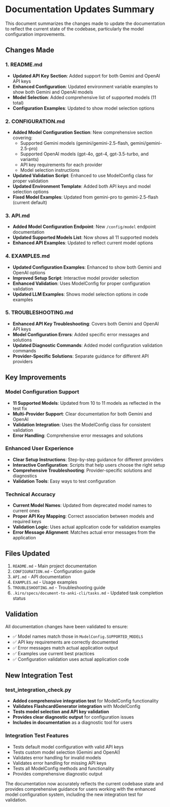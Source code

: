 # Documentation Updates Summary

This document summarizes the changes made to update the documentation to reflect the current state of the codebase, particularly the model configuration improvements.

## Changes Made

### 1. README.md
- **Updated API Key Section**: Added support for both Gemini and OpenAI API keys
- **Enhanced Configuration**: Updated environment variable examples to show both Gemini and OpenAI models
- **Model Selection**: Added comprehensive list of supported models (11 total)
- **Configuration Examples**: Updated to show model selection options

### 2. CONFIGURATION.md
- **Added Model Configuration Section**: New comprehensive section covering:
  - Supported Gemini models (gemini/gemini-2.5-flash, gemini/gemini-2.5-pro)
  - Supported OpenAI models (gpt-4o, gpt-4, gpt-3.5-turbo, and variants)
  - API key requirements for each provider
  - Model selection instructions
- **Updated Validation Script**: Enhanced to use ModelConfig class for proper validation
- **Updated Environment Template**: Added both API keys and model selection options
- **Fixed Model Examples**: Updated from gemini-pro to gemini-2.5-flash (current default)

### 3. API.md
- **Added Model Configuration Endpoint**: New `/config/model` endpoint documentation
- **Updated Supported Models List**: Now shows all 11 supported models
- **Enhanced API Examples**: Updated to reflect current model options

### 4. EXAMPLES.md
- **Updated Configuration Examples**: Enhanced to show both Gemini and OpenAI options
- **Improved Setup Script**: Interactive model provider selection
- **Enhanced Validation**: Uses ModelConfig for proper configuration validation
- **Updated LLM Examples**: Shows model selection options in code examples

### 5. TROUBLESHOOTING.md
- **Enhanced API Key Troubleshooting**: Covers both Gemini and OpenAI API keys
- **Model Configuration Errors**: Added specific error messages and solutions
- **Updated Diagnostic Commands**: Added model configuration validation commands
- **Provider-Specific Solutions**: Separate guidance for different API providers

## Key Improvements

### Model Configuration Support
- **11 Supported Models**: Updated from 10 to 11 models as reflected in the test fix
- **Multi-Provider Support**: Clear documentation for both Gemini and OpenAI
- **Validation Integration**: Uses the ModelConfig class for consistent validation
- **Error Handling**: Comprehensive error messages and solutions

### Enhanced User Experience
- **Clear Setup Instructions**: Step-by-step guidance for different providers
- **Interactive Configuration**: Scripts that help users choose the right setup
- **Comprehensive Troubleshooting**: Provider-specific solutions and diagnostics
- **Validation Tools**: Easy ways to test configuration

### Technical Accuracy
- **Current Model Names**: Updated from deprecated model names to current ones
- **Proper API Key Mapping**: Correct association between models and required keys
- **Validation Logic**: Uses actual application code for validation examples
- **Error Message Alignment**: Matches actual error messages from the application

## Files Updated
1. `README.md` - Main project documentation
2. `CONFIGURATION.md` - Configuration guide
3. `API.md` - API documentation
4. `EXAMPLES.md` - Usage examples
5. `TROUBLESHOOTING.md` - Troubleshooting guide
6. `.kiro/specs/document-to-anki-cli/tasks.md` - Updated task completion status

## Validation
All documentation changes have been validated to ensure:
- ✅ Model names match those in `ModelConfig.SUPPORTED_MODELS`
- ✅ API key requirements are correctly documented
- ✅ Error messages match actual application output
- ✅ Examples use current best practices
- ✅ Configuration validation uses actual application code

## New Integration Test

### test_integration_check.py
- **Added comprehensive integration test** for ModelConfig functionality
- **Validates FlashcardGenerator integration** with ModelConfig
- **Tests model selection and API key validation** 
- **Provides clear diagnostic output** for configuration issues
- **Includes in documentation** as a diagnostic tool for users

### Integration Test Features
- Tests default model configuration with valid API keys
- Tests custom model selection (Gemini and OpenAI)
- Validates error handling for invalid models
- Validates error handling for missing API keys
- Tests all ModelConfig methods and functionality
- Provides comprehensive diagnostic output

The documentation now accurately reflects the current codebase state and provides comprehensive guidance for users working with the enhanced model configuration system, including the new integration test for validation.